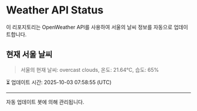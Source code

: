 
# Weather API Status

이 리포지토리는 OpenWeather API를 사용하여 서울의 날씨 정보를 자동으로 업데이트합니다.

## 현재 서울 날씨
> 서울의 현재 날씨: overcast clouds, 온도: 21.64°C, 습도: 65%

⏳ 업데이트 시간: 2025-10-03 07:58:55 (UTC)

---
자동 업데이트 봇에 의해 관리됩니다.
